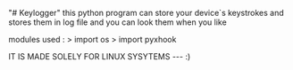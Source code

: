 "# Keylogger" 
  this python program can store your device`s keystrokes  and stores them in log file and you can look them when you like
  
  modules  used :
      > import os
      > import pyxhook
      
IT IS MADE SOLELY FOR LINUX SYSYTEMS   ---    :)
